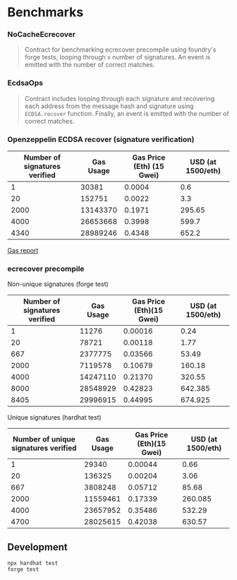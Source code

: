 # Benchmarks

### NoCacheEcrecover

> Contract for benchmarking ecrecover precompile using foundry's forge tests, looping through `n` number of signatures. An event is emitted with the number of correct matches.

### EcdsaOps

> Contract includes looping through each signature and recovering each address from the message hash and signature using `ECDSA.recover` function. Finally, an event is emitted with the number of correct matches.

### Openzeppelin ECDSA recover (signature verification)

| Number of signatures verified | Gas Usage | Gas Price (Eth) (15 Gwei) | USD (at 1500/eth) |
|-------------------------------|-----------|---------------------------|-------------------|
| 1                             | 30381     | 0.0004                    | 0.6               |
| 20                            | 152751    | 0.0022                    | 3.3               |
| 2000                          | 13143370  | 0.1971                    | 295.65            |
| 4000                          | 26653668  | 0.3998                    | 599.7             |
| 4340                          | 28989246  | 0.4348                    | 652.2             |

[Gas report](gas-report.txt)
### ecrecover precompile

Non-unique signatures (forge test)

| Number of signatures verified | Gas Usage | Gas Price (Eth)(15 Gwei) | USD (at 1500/eth) |
|-------------------------------|-----------|--------------------------|-------------------|
| 1                             | 11276     | 0.00016                  | 0.24              |
| 20                            | 78721     | 0.00118                  | 1.77              |
| 667                           | 2377775   | 0.03566                  | 53.49             |
| 2000                          | 7119578   | 0.10679                  | 160.18            |
| 4000                          | 14247110  | 0.21370                  | 320.55            |
| 8000                          | 28548929  | 0.42823                  | 642.385           |
| 8405                          | 29996915  | 0.44995                  | 674.925           |

Unique signatures (hardhat test)

| Number of unique signatures verified | Gas Usage | Gas Price (Eth)(15 Gwei) | USD (at 1500/eth) |
|--------------------------------------|-----------|--------------------------|-------------------|
| 1                                    | 29340     | 0.00044                  | 0.66              |
| 20                                   | 136325    | 0.00204                  | 3.06              |
| 667                                  | 3808248   | 0.05712                  | 85.68             |
| 2000                                 | 11559461  | 0.17339                  | 260.085           |
| 4000                                 | 23657952  | 0.35486                  | 532.29            |
| 4700                                 | 28025615  | 0.42038                  | 630.57            |

## Development

```shell
npx hardhat test
forge test
```





